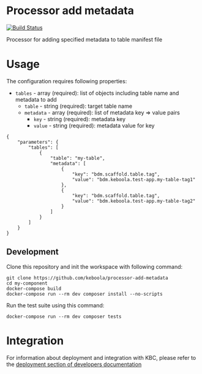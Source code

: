 # Processor add metadata

[![Build Status](https://travis-ci.com/keboola/processor-add-metadata.svg?branch=master)](https://travis-ci.com/keboola/processor-add-metadata)

Processor for adding specified metadata to table manifest file

# Usage

The configuration requires following properties:

- `tables` - array (required): list of objects including table name and metadata to add
    - `table` - string (required): target table name
    - `metadata` - array (required): list of metadata key => value pairs
        - `key` - string (required): metadata key
        - `value` - string (required): metadata value for key

```
{
    "parameters": {
        "tables": [
            {
                "table": "my-table",
                "metadata": [
                    {
                        "key": "bdm.scaffold.table.tag",
                        "value": "bdm.keboola.test-app.my-table-tag1"
                    },
                    {
                        "key": "bdm.scaffold.table.tag",
                        "value": "bdm.keboola.test-app.my-table-tag2"
                    }
                ]
            }
        ]
    }
}

```

## Development

Clone this repository and init the workspace with following command:

```
git clone https://github.com/keboola/processor-add-metadata
cd my-component
docker-compose build
docker-compose run --rm dev composer install --no-scripts
```

Run the test suite using this command:

```
docker-compose run --rm dev composer tests
```

# Integration

For information about deployment and integration with KBC, please refer to the [deployment section of developers documentation](https://developers.keboola.com/extend/component/deployment/)

